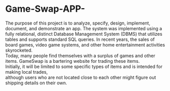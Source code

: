 # Game-Swap-APP-
The purpose of this project is to analyze, specify, design, implement, document, and demonstrate an app. 
The system was implemented using a fully  relational, distinct  Database Management System (DBMS) that utilizes tables and  supports standard SQL queries. 
In recent years, the sales of board games, video game systems, and other home entertainment activities skyrocketed.   
Today, many people find themselves with a surplus of games and other items.  GameSwap is a bartering website for  trading these items.  
Initially, it will be limited to some specific types of items and is intended for making local trades,  
although users who are not located close to each other might figure out shipping details on their own. 
